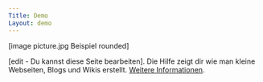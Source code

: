 ```yaml
---
Title: Demo
Layout: demo
---
```

[image picture.jpg Beispiel rounded]

[edit - Du kannst diese Seite bearbeiten]. Die Hilfe zeigt dir wie man kleine Webseiten, Blogs und Wikis erstellt. 
[Weitere Informationen](https://developers.datenstrom.se/de/help/).
